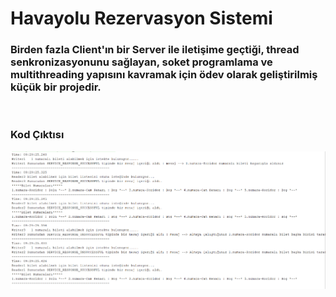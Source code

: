# Havayolu Rezervasyon Sistemi


### Birden fazla Client'ın bir Server ile iletişime geçtiği, thread senkronizasyonunu sağlayan, soket programlama ve multithreading yapısını kavramak için ödev olarak geliştirilmiş küçük bir projedir. 
<br/>

### Kod Çıktısı


![program çıktısı](https://github.com/serhatylmzr/AirlineTicketSystem/blob/master/image.PNG)


